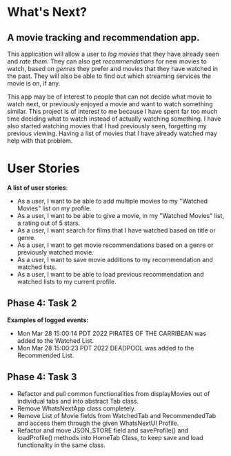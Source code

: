 # What's Next?

## A movie tracking and recommendation app.

This application will allow a user to *log movies*
that they have already seen and *rate them*. 
They can also get *recommendations* for new movies 
to watch, based on *genres* they prefer and movies 
that they have watched in the past. They will also 
be able to find out which streaming services the 
movie is on, if any.

This app may be of interest to people that can not 
decide what movie to watch next, or previously 
enjoyed a movie and want to watch something similar. 
This project is of interest to me because I have 
spent far too much time deciding what to watch 
instead of actually watching something. I have also 
started watching movies that I had previously seen, 
forgetting my previous viewing. Having a list of 
movies that I have already watched may help with that
problem.

# User Stories

**A list of user stories**:
- As a user, I want to be able to add multiple 
movies to my "Watched Movies" list on my profile.
- As a user, I want to be able to give a movie,
in my "Watched Movies" list, a rating out of 5 
stars. 
- As a user, I want search for films that I have 
watched based on title or genre.
- As a user, I want to get movie recommendations
based on a genre or previously watched movie.
- As a user, I want to save movie additions to
my recommendation and watched lists.
- As a user, I want to be able to load previous 
recommendation and watched lists to my current 
profile.

## Phase 4: Task 2

**Examples of logged events:**
- Mon Mar 28 15:00:14 PDT 2022 
PIRATES OF THE CARRIBEAN was added to the Watched List.
- Mon Mar 28 15:00:23 PDT 2022
DEADPOOL was added to the Recommended List.

## Phase 4: Task 3
- Refactor and pull common functionalities from
displayMovies out of individual tabs and into 
abstract Tab class.
- Remove WhatsNextApp class completely.
- Remove List of Movie fields from WatchedTab and
RecommendedTab and access them through the given
WhatsNextUI Profile.
- Refactor and move JSON_STORE field and saveProfile()
and loadProfile() methods into HomeTab Class, to
keep save and load functionality in the same class.


  